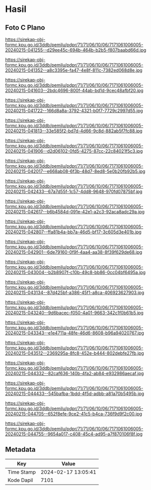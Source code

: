 # Hasil

## Foto C Plano

https://sirekap-obj-formc.kpu.go.id/3ddb/pemilu/pdpr/71/71/06/10/06/7171061006005-20240215-041255--d29ee45c-694b-464b-b2b5-f807baabd66d.jpg

https://sirekap-obj-formc.kpu.go.id/3ddb/pemilu/pdpr/71/71/06/10/06/7171061006005-20240215-041352--a8c3395e-fa47-4e8f-811c-7382ed068d8e.jpg

https://sirekap-obj-formc.kpu.go.id/3ddb/pemilu/pdpr/71/71/06/10/06/7171061006005-20240215-041603--2bdc4696-800f-44ab-bd1d-9cec48afbf20.jpg

https://sirekap-obj-formc.kpu.go.id/3ddb/pemilu/pdpr/71/71/06/10/06/7171061006005-20240215-041722--166d8a8a-3792-4321-b0f7-7729c2997d55.jpg

https://sirekap-obj-formc.kpu.go.id/3ddb/pemilu/pdpr/71/71/06/10/06/7171061006005-20240215-041813--33e585f2-bd7d-4d66-9c8d-882ab5f7fc88.jpg

https://sirekap-obj-formc.kpu.go.id/3ddb/pemilu/pdpr/71/71/06/10/06/7171061006005-20240215-041906--d2d06102-0fd5-4275-87cc-22c84021f5c3.jpg

https://sirekap-obj-formc.kpu.go.id/3ddb/pemilu/pdpr/71/71/06/10/06/7171061006005-20240215-042017--e668ab08-6f3b-48d7-8ed8-5e0b20fb92b5.jpg

https://sirekap-obj-formc.kpu.go.id/3ddb/pemilu/pdpr/71/71/06/10/06/7171061006005-20240215-042433--67a7d55f-1c57-4dd8-9648-970fd07875bf.jpg

https://sirekap-obj-formc.kpu.go.id/3ddb/pemilu/pdpr/71/71/06/10/06/7171061006005-20240215-042617--b6b4584d-091e-42e1-a2c3-92aca8adc29a.jpg

https://sirekap-obj-formc.kpu.go.id/3ddb/pemilu/pdpr/71/71/06/10/06/7171061006005-20240215-042807--ffa81b4a-bb7a-46d5-bf17-3c605d3e401b.jpg

https://sirekap-obj-formc.kpu.go.id/3ddb/pemilu/pdpr/71/71/06/10/06/7171061006005-20240215-042901--6de79160-0f9f-4aa4-aa38-8f39f629de68.jpg

https://sirekap-obj-formc.kpu.go.id/3ddb/pemilu/pdpr/71/71/06/10/06/7171061006005-20240215-043004--b2b8907f-c10b-49c8-bb86-0cc04bf6495a.jpg

https://sirekap-obj-formc.kpu.go.id/3ddb/pemilu/pdpr/71/71/06/10/06/7171061006005-20240215-043134--87d425bf-a386-45f1-a8ca-406923627903.jpg

https://sirekap-obj-formc.kpu.go.id/3ddb/pemilu/pdpr/71/71/06/10/06/7171061006005-20240215-043240--9d6bacec-f050-4a01-9663-342c1f0b61b5.jpg

https://sirekap-obj-formc.kpu.go.id/3ddb/pemilu/pdpr/71/71/06/10/06/7171061006005-20240215-043343--e1e4711a-48fe-46d6-8608-b96a94020767.jpg

https://sirekap-obj-formc.kpu.go.id/3ddb/pemilu/pdpr/71/71/06/10/06/7171061006005-20240215-043512--2369295a-8fc8-452e-b444-802debfe27fb.jpg

https://sirekap-obj-formc.kpu.go.id/3ddb/pemilu/pdpr/71/71/06/10/06/7171061006005-20240215-044332--82caf636-140b-4fa2-ab84-e932986aecaf.jpg

https://sirekap-obj-formc.kpu.go.id/3ddb/pemilu/pdpr/71/71/06/10/06/7171061006005-20240215-044433--545bafba-1bdd-4f5d-adbb-a81a70b5495b.jpg

https://sirekap-obj-formc.kpu.go.id/3ddb/pemilu/pdpr/71/71/06/10/06/7171061006005-20240215-044705--652f8efe-9ce2-41c5-b4ca-736f9d9f2c00.jpg

https://sirekap-obj-formc.kpu.go.id/3ddb/pemilu/pdpr/71/71/06/10/06/7171061006005-20240215-044755--9654a017-c408-45c4-ad95-a7f870106f8f.jpg


## Metadata

| Key        | Value               |
| ---------- | ------------------- |
| Time Stamp | 2024-02-17 13:05:41 |
| Kode Dapil | 7101                |



